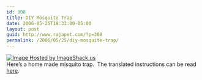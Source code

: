```yaml
---
id: 308
title: DIY Mosquite Trap
date: 2006-05-25T18:33:00-05:00
layout: post
guid: http://www.rajapet.com/?p=308
permalink: /2006/05/25/diy-mosquite-trap/
---
```

[<img src="https://i1.wp.com/img429.imageshack.us/img429/5712/45151675035b04997b7c46ss.jpg?w=500" alt="Image Hosted by ImageShack.us" border="0"  data-recalc-dims="1" />](http://www.diyhappy.com/quick-and-dirty-mosquito-trap/)  
Here&#8217;s a home made misquito trap.  The translated instructions can be read [here](http://www.diyhappy.com/quick-and-dirty-mosquito-trap/).